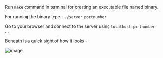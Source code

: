 Run `make` command in terminal for creating an executable file named binary.

For running the binary type - `./server portnumber`

Go to your browser and connect to the server using `localhost:portnumber` ...

Beneath is a quick sight of how it looks - 

![image](https://user-images.githubusercontent.com/76992919/173542555-aed2ec80-6d2a-468c-9759-d96f54f3f588.png)

